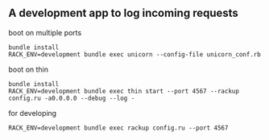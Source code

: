 
## A development app to log incoming requests

boot on multiple ports

```shell
bundle install
RACK_ENV=development bundle exec unicorn --config-file unicorn_conf.rb
```

boot on thin

```shell
bundle install
RACK_ENV=development bundle exec thin start --port 4567 --rackup config.ru -a0.0.0.0 --debug --log -
```

for developing

```shell
RACK_ENV=development bundle exec rackup config.ru --port 4567
```
